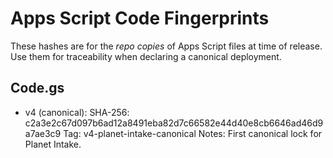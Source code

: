 # Apps Script Code Fingerprints

These hashes are for the *repo copies* of Apps Script files at time of release.
Use them for traceability when declaring a canonical deployment.

## Code.gs

- v4 (canonical): SHA-256: c2a3e2c67d097b6ad12a8491eba82d7c66582e44d40e8cb6646ad46d9a7ae3c9
  Tag: v4-planet-intake-canonical
  Notes: First canonical lock for Planet Intake.
